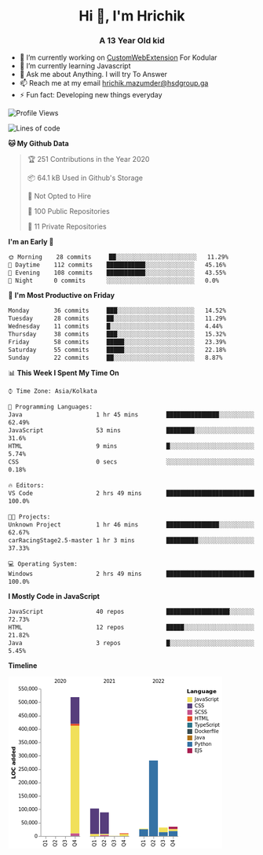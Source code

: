 <h1 align="center">Hi 👋, I'm Hrichik</h1>
<h3 align="center">A 13 Year Old kid</h3>


- 🔭 I’m currently working on [CustomWebExtension](https://github.com/hrichiksite/CustomWebExtension) For Kodular
- 🌱 I’m currently learning Javascript
- 💬 Ask me about Anything. I will try To Answer
- 📫 Reach me at my email hrichik.mazumder@hsdgroup.ga
- ⚡ Fun fact: Developing new things everyday

<!--START_SECTION:waka-->
![Profile Views](http://img.shields.io/badge/Profile%20Views-0-blue)

![Lines of code](https://img.shields.io/badge/From%20Hello%20World%20I%27ve%20Written-2.7%20million%20lines%20of%20code-blue)

**🐱 My Github Data** 

> 🏆 251 Contributions in the Year 2020
 > 
> 📦 64.1 kB Used in Github's Storage 
 > 
> 🚫 Not Opted to Hire
 > 
> 📜 100 Public Repositories
 > 
> 🔑 11 Private Repositories 

**I'm an Early 🐤** 

```text
🌞 Morning    28 commits     ██░░░░░░░░░░░░░░░░░░░░░░░   11.29% 
🌆 Daytime    112 commits    ███████████░░░░░░░░░░░░░░   45.16% 
🌃 Evening    108 commits    ███████████░░░░░░░░░░░░░░   43.55% 
🌙 Night      0 commits      ░░░░░░░░░░░░░░░░░░░░░░░░░   0.0%

```
📅 **I'm Most Productive on Friday** 

```text
Monday       36 commits     ███░░░░░░░░░░░░░░░░░░░░░░   14.52% 
Tuesday      28 commits     ██░░░░░░░░░░░░░░░░░░░░░░░   11.29% 
Wednesday    11 commits     █░░░░░░░░░░░░░░░░░░░░░░░░   4.44% 
Thursday     38 commits     ███░░░░░░░░░░░░░░░░░░░░░░   15.32% 
Friday       58 commits     █████░░░░░░░░░░░░░░░░░░░░   23.39% 
Saturday     55 commits     █████░░░░░░░░░░░░░░░░░░░░   22.18% 
Sunday       22 commits     ██░░░░░░░░░░░░░░░░░░░░░░░   8.87%

```


📊 **This Week I Spent My Time On** 

```text
⌚︎ Time Zone: Asia/Kolkata

💬 Programming Languages: 
Java                     1 hr 45 mins        ███████████████░░░░░░░░░░   62.49% 
JavaScript               53 mins             ████████░░░░░░░░░░░░░░░░░   31.6% 
HTML                     9 mins              █░░░░░░░░░░░░░░░░░░░░░░░░   5.74% 
CSS                      0 secs              ░░░░░░░░░░░░░░░░░░░░░░░░░   0.18%

🔥 Editors: 
VS Code                  2 hrs 49 mins       █████████████████████████   100.0%

🐱‍💻 Projects: 
Unknown Project          1 hr 46 mins        ███████████████░░░░░░░░░░   62.67% 
carRacingStage2.5-master 1 hr 3 mins         █████████░░░░░░░░░░░░░░░░   37.33%

💻 Operating System: 
Windows                  2 hrs 49 mins       █████████████████████████   100.0%

```

**I Mostly Code in JavaScript** 

```text
JavaScript               40 repos            ██████████████████░░░░░░░   72.73% 
HTML                     12 repos            █████░░░░░░░░░░░░░░░░░░░░   21.82% 
Java                     3 repos             █░░░░░░░░░░░░░░░░░░░░░░░░   5.45%

```


**Timeline**

![Chart not found](https://github.com/hrichiksite/hrichiksite/blob/master/charts/bar_graph.png) 


<!--END_SECTION:waka-->

